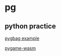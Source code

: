 # pg
## python practice

[pygbag example](https://github.com/pmp-p?tab=repositories&q=pygame-.-wasm&sort=name)

[pygame-wasm](https://itch.io/c/2563651/pygame-wasm)
